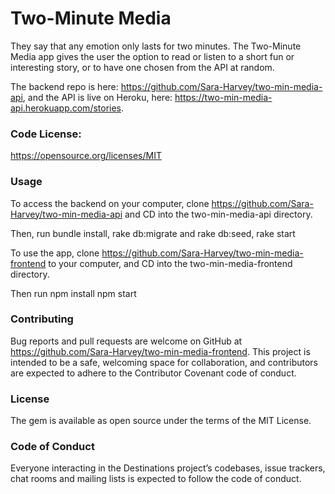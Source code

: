 # Two-Minute Media
They say that any emotion only lasts for two minutes. The Two-Minute Media app gives the user the option to read or listen to a short fun or interesting story, or to have one chosen from the API at random.

The backend repo is here: https://github.com/Sara-Harvey/two-min-media-api, 
and the API is live on Heroku, here: https://two-min-media-api.herokuapp.com/stories.

### Code License:

https://opensource.org/licenses/MIT

### Usage

To access the backend on your computer, clone https://github.com/Sara-Harvey/two-min-media-api and CD into the two-min-media-api directory. 

Then, run bundle install,
rake db:migrate and rake db:seed,
rake start

To use the app, clone https://github.com/Sara-Harvey/two-min-media-frontend to your computer, and CD into the two-min-media-frontend directory.

Then run npm install
npm start

### Contributing

Bug reports and pull requests are welcome on GitHub at https://github.com/Sara-Harvey/two-min-media-frontend. This project is intended to be a safe, welcoming space for collaboration, and contributors are expected to adhere to the Contributor Covenant code of conduct.

### License

The gem is available as open source under the terms of the MIT License.

### Code of Conduct

Everyone interacting in the Destinations project’s codebases, issue trackers, chat rooms and mailing lists is expected to follow the code of conduct.
